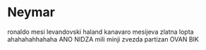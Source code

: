 # Neymar
ronaldo
mesi
levandovski
haland
kanavaro
mesijeva zlatna lopta ahahahahhahaha
ANO
NIDZA
mili
minji
zvezda
partizan
OVAN
BIK
